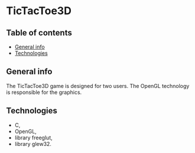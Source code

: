 # TicTacToe3D

## Table of contents
* [General info](#general-info)
* [Technologies](#technologies)

## General info
The TicTacToe3D game is designed for two users. The OpenGL technology is responsible for the graphics.

## Technologies
* C,
* OpenGL,
* library freeglut,
* library glew32.

